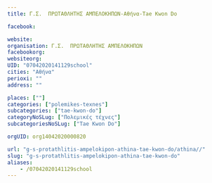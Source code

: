 ```yaml
---
title: Γ.Σ.  ΠΡΩΤΑΘΛΗΤΗΣ ΑΜΠΕΛΟΚΗΠΩΝ-Αθήνα-Tae Kwon Do

facebook:

website:
organisation: Γ.Σ.  ΠΡΩΤΑΘΛΗΤΗΣ ΑΜΠΕΛΟΚΗΠΩΝ
facebookorg:
websiteorg:
UID: "07042020141129school"
cities: "Αθήνα"
perioxi: ""
address: ""

places: [""]
categories: ["polemikes-texnes"]
subcategories: ["tae-kwon-do"]
categoryNoSLug: ["Πολεμικές τέχνες"]
subcategoriesNoSLug: ["Tae Kwon Do"]

orgUID: org14042020000820

url: "g-s-protathlitis-ampelokipon-athina-tae-kwon-do/athina//"
slug: "g-s-protathlitis-ampelokipon-athina-tae-kwon-do"
aliases:
    - /07042020141129school
---
```





